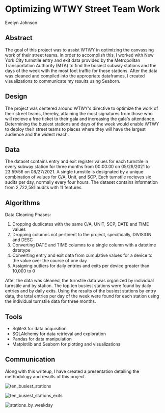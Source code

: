 # Optimizing WTWY Street Team Work 
Evelyn Johnson

## Abstract
The goal of this project was to assist WTWY in optimizing the canvassing work of their street teams. In order to accomplish this, I worked with New York City turnstile
entry and exit data provided by the Metropolitan Transportation Authority (MTA) to find the busiest subway stations and the days of the week with the 
most foot traffic for those stations. After the data was cleaned and compiled into the appropriate dataframes, I created visualizations to communicate my results
using Seaborn. 

## Design
The project was centered around WTWY's directive to optimize the work of their street teams, thereby, attaining the most signatures from those who will 
recieve a free ticket to their gala and increasing the gala's attendance.  Determining the busiest stations and days of the week would enable WTWY to 
deploy their street teams to places where they will have the largest audience and the widest reach.

## Data
The dataset contains entry and exit register values for each turnstile in every subway station for three months from 00:00:00 on 05/29/2021 to 23:59:56 on 08/27/2021. 
A single turnstile is designated by a unique combination of values for C/A, Unit, and SCP. Each turnstile recieves six audits per day, normally every four hours. 
The dataset contains information from 2,722,581 audits with 11 features. 

## Algorithms
Data Cleaning Phases:
1. Dropping duplicates with the same C/A, UNIT, SCP, DATE and TIME values
2. Dropping columns not pertinent to the project, specifically, DIVISION and DESC
3. Converting DATE and TIME columns to a single column with a datetime datatype
4. Converting entry and exit data from cumulative values for a device to the value over the course of one day 
5. Assigning outliers for daily entries and exits per device greater than 10,000 to 0 

After the data was cleaned, the turnstile data was organized by individual turnstile and by station. The top ten busiest stations were found 
by daily entries and by daily exits. Using the results of the busiest stations by entry data, the total entries per day of the week were found for each station
using the individual turnstile data for three months.

## Tools
* Sqlite3 for data acquisition
* SQLAlchemy for data retrieval and exploration
* Pandas for data manipulation
* Matplotlib and Seaborn for plotting and visualizations

## Communication
Along with this writeup, I have created a presentation detailing the methodology and results of this project. 


![ten_busiest_stations](https://user-images.githubusercontent.com/84474016/133800265-93f305c2-28df-4bdf-a98a-0e8eae961da4.png)

![ten_busiest_stations_exits](https://user-images.githubusercontent.com/84474016/133800282-46fa46d5-02a2-4f1a-b78c-64e83a85c910.png)

![stations_by_weekday](https://user-images.githubusercontent.com/84474016/133800299-9a8601f6-6124-40a1-974f-ab9ea97be9e4.png)

